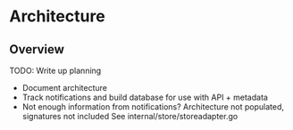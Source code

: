 # Architecture

## Overview

TODO: Write up planning
* Document architecture
* Track notifications and build database for use with API + metadata
* Not enough information from notifications? Architecture not populated, signatures not included
  See internal/store/storeadapter.go
